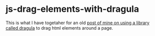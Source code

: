 # js-drag-elements-with-dragula

This is what I have togetaher for an old [post of mine on using a library called dragula](https://dustinpfister.github.io/2017/12/04/js-drag-elements-with-dragula/) to drag html elements around a page.
